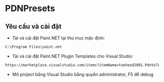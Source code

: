 # PDNPresets

## Yêu cầu và cài đặt
  - Tải và cài đặt Paint.NET tại thư mục mặc định:
  ```bash
  C:\Program Files\paint.net
  ```
  - Tải và cài đặt Paint.NET Plugin Templates cho Visual Studio:
  ```bash
  https://marketplace.visualstudio.com/items?itemName=toehead2001.PdnVsTemples
  ```
  - Mở project bằng Visual Studio bằng quyền administrator, F5 để debug
